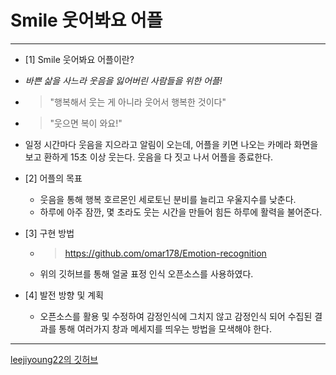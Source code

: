 # Smile 웃어봐요 어플

***

+ [1] Smile 웃어봐요 어플이란?


 + *바쁜 삶을 사느라 웃음을 잃어버린 사람들을 위한 어플!*

  + > "행복해서 웃는 게 아니라 웃어서 행복한 것이다"
  + > "웃으면 복이 와요!"
  
  + 일정 시간마다 웃음을 지으라고 알림이 오는데, 어플을 키면 나오는 카메라 화면을 보고 환하게 15초 이상 웃는다. 웃음을 다 짓고 나서 어플을 종료한다.

+ [2] 어플의 목표
  + 웃음을 통해 행복 호르몬인 세로토닌 분비를 늘리고 우울지수를 낮춘다. 
  + 하루에 아주 잠깐, 몇 초라도 웃는 시간을 만들어 힘든 하루에 활력을 불어준다.
   
+ [3] 구현 방법
  + > https://github.com/omar178/Emotion-recognition
  + 위의 깃허브를 통해 얼굴 표정 인식 오픈소스를 사용하였다.
  
+ [4] 발전 방향 및 계획
  + 오픈소스를 활용 및 수정하여 감정인식에 그치지 않고 감정인식 되어 수집된 결과를 통해 여러가지 창과 메세지를 띄우는 방법을 모색해야 한다.


***

[leejiyoung22의 깃허브](https://github.com/)

